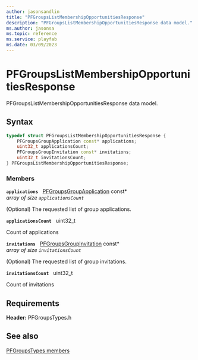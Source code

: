 ```yaml
---
author: jasonsandlin
title: "PFGroupsListMembershipOpportunitiesResponse"
description: "PFGroupsListMembershipOpportunitiesResponse data model."
ms.author: jasonsa
ms.topic: reference
ms.service: playfab
ms.date: 03/09/2023
---
```


# PFGroupsListMembershipOpportunitiesResponse  

PFGroupsListMembershipOpportunitiesResponse data model.  

## Syntax  
  
```cpp
typedef struct PFGroupsListMembershipOpportunitiesResponse {  
    PFGroupsGroupApplication const* applications;  
    uint32_t applicationsCount;  
    PFGroupsGroupInvitation const* invitations;  
    uint32_t invitationsCount;  
} PFGroupsListMembershipOpportunitiesResponse;  
```
  
### Members  
  
**`applications`** &nbsp; [PFGroupsGroupApplication](pfgroupsgroupapplication.md) const*  
*array of size `applicationsCount`*  
  
(Optional) The requested list of group applications.
  
**`applicationsCount`** &nbsp; uint32_t  
  
Count of applications
  
**`invitations`** &nbsp; [PFGroupsGroupInvitation](pfgroupsgroupinvitation.md) const*  
*array of size `invitationsCount`*  
  
(Optional) The requested list of group invitations.
  
**`invitationsCount`** &nbsp; uint32_t  
  
Count of invitations
  
  
## Requirements  
  
**Header:** PFGroupsTypes.h
  
## See also  
[PFGroupsTypes members](../pfgroupstypes_members.md)  

  
  
